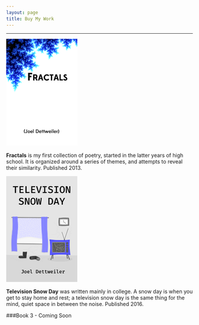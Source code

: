 ```yaml
---
layout: page
title: Buy My Work
---
```


***

<a href="http://www.lulu.com/shop/joel-dettweiler/fractals/paperback/product-21193841.html" target="_blank"><img src="/public/images/fractals.png" style="width: 12rem;" title="Fractals" alt="Fractals"></a>

**Fractals** is my first collection of poetry, started in the latter years of high school. It is organized around a series of themes, and attempts to reveal their similarity. Published 2013.

<a href="https://www.amazon.com/Television-Snow-Day-Joel-Dettweiler-ebook/dp/B01BLTBKRU" target="_blank"><img src="/public/images/tvsd.png" style="width: 12rem;" title="TV Snow Day" alt="Television Snow Day"></a>

**Television Snow Day** was written mainly in college. A snow day is when you get to stay home and rest; a television snow day is the same thing for the mind, quiet space in between the noise. Published 2016.

###Book 3 - Coming Soon

